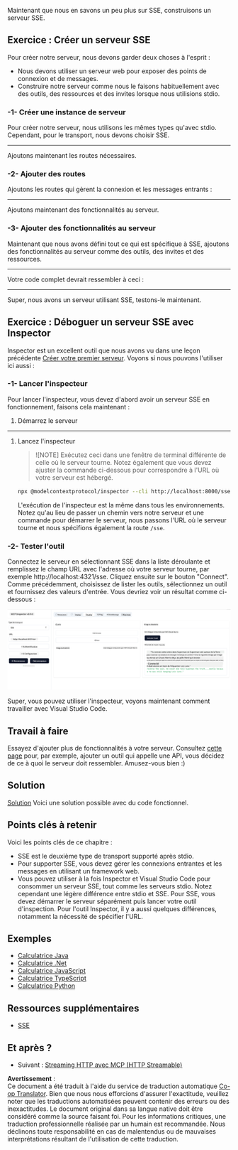 <!--
CO_OP_TRANSLATOR_METADATA:
{
  "original_hash": "64645691bf0985f1760b948123edf269",
  "translation_date": "2025-06-13T10:39:49+00:00",
  "source_file": "03-GettingStarted/05-sse-server/README.md",
  "language_code": "fr"
}
-->
Maintenant que nous en savons un peu plus sur SSE, construisons un serveur SSE.

## Exercice : Créer un serveur SSE

Pour créer notre serveur, nous devons garder deux choses à l'esprit :

- Nous devons utiliser un serveur web pour exposer des points de connexion et de messages.
- Construire notre serveur comme nous le faisons habituellement avec des outils, des ressources et des invites lorsque nous utilisions stdio.

### -1- Créer une instance de serveur

Pour créer notre serveur, nous utilisons les mêmes types qu'avec stdio. Cependant, pour le transport, nous devons choisir SSE.

---

Ajoutons maintenant les routes nécessaires.

### -2- Ajouter des routes

Ajoutons les routes qui gèrent la connexion et les messages entrants :

---

Ajoutons maintenant des fonctionnalités au serveur.

### -3- Ajouter des fonctionnalités au serveur

Maintenant que nous avons défini tout ce qui est spécifique à SSE, ajoutons des fonctionnalités au serveur comme des outils, des invites et des ressources.

---

Votre code complet devrait ressembler à ceci :

---

Super, nous avons un serveur utilisant SSE, testons-le maintenant.

## Exercice : Déboguer un serveur SSE avec Inspector

Inspector est un excellent outil que nous avons vu dans une leçon précédente [Créer votre premier serveur](/03-GettingStarted/01-first-server/README.md). Voyons si nous pouvons l'utiliser ici aussi :

### -1- Lancer l'inspecteur

Pour lancer l'inspecteur, vous devez d'abord avoir un serveur SSE en fonctionnement, faisons cela maintenant :

1. Démarrez le serveur

---

1. Lancez l'inspecteur

    > ![NOTE]
    > Exécutez ceci dans une fenêtre de terminal différente de celle où le serveur tourne. Notez également que vous devez ajuster la commande ci-dessous pour correspondre à l'URL où votre serveur est hébergé.

    ```sh
    npx @modelcontextprotocol/inspector --cli http://localhost:8000/sse --method tools/list
    ```

    L'exécution de l'inspecteur est la même dans tous les environnements. Notez qu'au lieu de passer un chemin vers notre serveur et une commande pour démarrer le serveur, nous passons l'URL où le serveur tourne et nous spécifions également la route `/sse`.

### -2- Tester l'outil

Connectez le serveur en sélectionnant SSE dans la liste déroulante et remplissez le champ URL avec l'adresse où votre serveur tourne, par exemple http://localhost:4321/sse. Cliquez ensuite sur le bouton "Connect". Comme précédemment, choisissez de lister les outils, sélectionnez un outil et fournissez des valeurs d'entrée. Vous devriez voir un résultat comme ci-dessous :

![Serveur SSE en fonctionnement dans l'inspecteur](../../../../translated_images/sse-inspector.d86628cc597b8fae807a31d3d6837842f5f9ee1bcc6101013fa0c709c96029ad.fr.png)

Super, vous pouvez utiliser l'inspecteur, voyons maintenant comment travailler avec Visual Studio Code.

## Travail à faire

Essayez d'ajouter plus de fonctionnalités à votre serveur. Consultez [cette page](https://api.chucknorris.io/) pour, par exemple, ajouter un outil qui appelle une API, vous décidez de ce à quoi le serveur doit ressembler. Amusez-vous bien :)

## Solution

[Solution](./solution/README.md) Voici une solution possible avec du code fonctionnel.

## Points clés à retenir

Voici les points clés de ce chapitre :

- SSE est le deuxième type de transport supporté après stdio.
- Pour supporter SSE, vous devez gérer les connexions entrantes et les messages en utilisant un framework web.
- Vous pouvez utiliser à la fois Inspector et Visual Studio Code pour consommer un serveur SSE, tout comme les serveurs stdio. Notez cependant une légère différence entre stdio et SSE. Pour SSE, vous devez démarrer le serveur séparément puis lancer votre outil d'inspection. Pour l'outil Inspector, il y a aussi quelques différences, notamment la nécessité de spécifier l'URL.

## Exemples

- [Calculatrice Java](../samples/java/calculator/README.md)
- [Calculatrice .Net](../../../../03-GettingStarted/samples/csharp)
- [Calculatrice JavaScript](../samples/javascript/README.md)
- [Calculatrice TypeScript](../samples/typescript/README.md)
- [Calculatrice Python](../../../../03-GettingStarted/samples/python)

## Ressources supplémentaires

- [SSE](https://developer.mozilla.org/en-US/docs/Web/API/Server-sent_events)

## Et après ?

- Suivant : [Streaming HTTP avec MCP (HTTP Streamable)](/03-GettingStarted/06-http-streaming/README.md)

**Avertissement** :  
Ce document a été traduit à l'aide du service de traduction automatique [Co-op Translator](https://github.com/Azure/co-op-translator). Bien que nous nous efforcions d'assurer l'exactitude, veuillez noter que les traductions automatisées peuvent contenir des erreurs ou des inexactitudes. Le document original dans sa langue native doit être considéré comme la source faisant foi. Pour les informations critiques, une traduction professionnelle réalisée par un humain est recommandée. Nous déclinons toute responsabilité en cas de malentendus ou de mauvaises interprétations résultant de l'utilisation de cette traduction.
